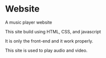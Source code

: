 # Website
A music player website


This site build using HTML, CSS, and javascript

It is only the front-end and it work properly.

This site is used to play audio and video.
